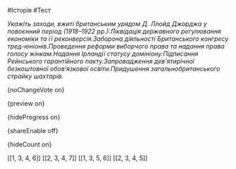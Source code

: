 #Історія #Тест

*Укажіть заходи, вжиті британським урядом Д. Ллойд Джорджа у повоєнний період (1918–1922 рр.):Ліквідація державного регулювання економіки та її реконверсія.Заборона діяльності Британського конгресу тред-юніонів.Проведення реформи виборчого права та надання права голосу жінкам.Надання Ірландії статусу домініону.Підписання Рейнського гарантійного пакту.Запровадження дев’ятирічної безкоштовної обов’язкової освіти.Придушення загальнобританського страйку шахтарів.*

{noChangeVote on}

{preview on}

{hideProgress on}

{shareEnable off}

{hideCount on}

[[1, 3, 4, 6]]
[[2, 3, 4, 7]]
[[1, 3, 5, 6]]
[[2, 3, 4, 5]]
